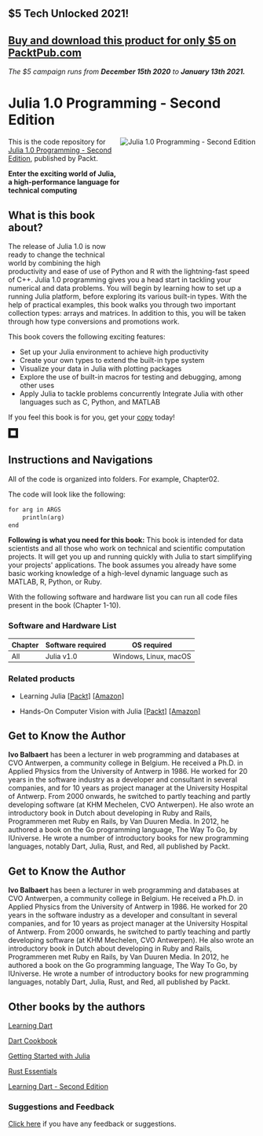 ## $5 Tech Unlocked 2021!
[Buy and download this product for only $5 on PacktPub.com](https://www.packtpub.com/)
-----
*The $5 campaign         runs from __December 15th 2020__ to __January 13th 2021.__*

# Julia 1.0 Programming - Second Edition

<a href="https://www.packtpub.com/application-development/julia-10-programming-second-edition?utm_source=github&utm_medium=repository&utm_campaign=9781788999090 "><img src="https://d255esdrn735hr.cloudfront.net/sites/default/files/imagecache/ppv4_main_book_cover/B10077.png" alt="Julia 1.0 Programming - Second Edition" height="256px" align="right"></a>

This is the code repository for [Julia 1.0 Programming - Second Edition](https://www.packtpub.com/application-development/julia-10-programming-second-edition?utm_source=github&utm_medium=repository&utm_campaign=9781788999090), published by Packt.

**Enter the exciting world of Julia, a high-performance language for technical computing**

## What is this book about?
The release of Julia 1.0 is now ready to change the technical world by combining the high productivity and ease of use of Python and R with the lightning-fast speed of C++. Julia 1.0 programming gives you a head start in tackling your numerical and data problems. You will begin by learning how to set up a running Julia platform, before exploring its various built-in types. With the help of practical examples, this book walks you through two important collection types: arrays and matrices. In addition to this, you will be taken through how type conversions and promotions work.

This book covers the following exciting features:
* Set up your Julia environment to achieve high productivity 
* Create your own types to extend the built-in type system 
* Visualize your data in Julia with plotting packages 
* Explore the use of built-in macros for testing and debugging, among other uses 
* Apply Julia to tackle problems concurrently 
Integrate Julia with other languages such as C, Python, and MATLAB 

If you feel this book is for you, get your [copy](https://www.amazon.com/dp/B07GVN47MR) today!

<a href="https://www.packtpub.com/?utm_source=github&utm_medium=banner&utm_campaign=GitHubBanner"><img src="https://raw.githubusercontent.com/PacktPublishing/GitHub/master/GitHub.png" 
alt="https://www.packtpub.com/" border="5" /></a>

## Instructions and Navigations
All of the code is organized into folders. For example, Chapter02.

The code will look like the following:
```
for arg in ARGS 
    println(arg) 
end 
```

**Following is what you need for this book:**
This book is intended for data scientists and all those who work on technical and scientific computation projects. It will get you up and running quickly with Julia to start simplifying your projects' applications. The book assumes you already have some basic working knowledge of a high-level dynamic language such as MATLAB, R, Python, or Ruby.

With the following software and hardware list you can run all code files present in the book (Chapter 1-10).
### Software and Hardware List
| Chapter | Software required | OS required |
| -------- | ------------------------------------ | ----------------------------------- |
| All | Julia v1.0 | Windows, Linux, macOS |

### Related products
* Learning Julia [[Packt]](https://www.packtpub.com/application-development/learning-julia?utm_source=github&utm_medium=repository&utm_campaign=9781785883279) [[Amazon]](https://www.amazon.com/dp/1785883275)

* Hands-On Computer Vision with Julia [[Packt]](https://www.packtpub.com/application-development/hands-computer-vision-julia?utm_source=github&utm_medium=repository&utm_campaign=9781788998796) [[Amazon]](https://www.amazon.com/dp/1788998790)

## Get to Know the Author
**Ivo Balbaert**
has been a lecturer in web programming and databases at CVO Antwerpen, a community college in Belgium. He received a Ph.D. in Applied Physics from the University of Antwerp in 1986. He worked for 20 years in the software industry as a developer and consultant in several companies, and for 10 years as project manager at the University Hospital of Antwerp. From 2000 onwards, he switched to partly teaching and partly developing software (at KHM Mechelen, CVO Antwerpen). He also wrote an introductory book in Dutch about developing in Ruby and Rails, Programmeren met Ruby en Rails, by Van Duuren Media. In 2012, he authored a book on the Go programming language, The Way To Go, by IUniverse. He wrote a number of introductory books for new programming languages, notably Dart, Julia, Rust, and Red, all published by Packt.

## Get to Know the Author
**Ivo Balbaert**
has been a lecturer in web programming and databases at CVO Antwerpen, a community college in Belgium. He received a Ph.D. in Applied Physics from the University of Antwerp in 1986. He worked for 20 years in the software industry as a developer and consultant in several companies, and for 10 years as project manager at the University Hospital of Antwerp. From 2000 onwards, he switched to partly teaching and partly developing software (at KHM Mechelen, CVO Antwerpen). He also wrote an introductory book in Dutch about developing in Ruby and Rails, Programmeren met Ruby en Rails, by Van Duuren Media. In 2012, he authored a book on the Go programming language, The Way To Go, by IUniverse. He wrote a number of introductory books for new programming languages, notably Dart, Julia, Rust, and Red, all published by Packt.

## Other books by the authors
[Learning Dart ](https://www.packtpub.com/web-development/learning-dart?utm_source=github&utm_medium=repository&utm_campaign=9781849697422)

[Dart Cookbook](https://www.packtpub.com/web-development/dart-cookbook?utm_source=github&utm_medium=repository&utm_campaign=9781783989621)

[Getting Started with Julia](https://www.packtpub.com/application-development/getting-started-julia?utm_source=github&utm_medium=repository&utm_campaign=9781783284795)

[Rust Essentials](https://www.packtpub.com/application-development/rust-essentials?utm_source=github&utm_medium=repository&utm_campaign=9781785285769)

[Learning Dart - Second Edition](https://www.packtpub.com/web-development/learning-dart-second-edition?utm_source=github&utm_medium=repository&utm_campaign=9781785287626)

### Suggestions and Feedback
[Click here](https://docs.google.com/forms/d/e/1FAIpQLSdy7dATC6QmEL81FIUuymZ0Wy9vH1jHkvpY57OiMeKGqib_Ow/viewform) if you have any feedback or suggestions.


